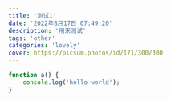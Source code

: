 ```yaml
---
title: '测试1'
date: '2022年8月17日 07:49:20'
description: '用来测试'
tags: 'other'
categories: 'lovely'
cover: https://picsum.photos/id/171/300/300
---
```


```Javascript
function a() {
    console.log('hello world');
}
```